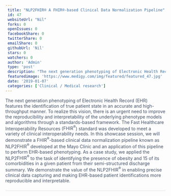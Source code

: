```yaml
--- 
 title: "NLP2FHIR® A FHIR®-based Clinical Data Normalization Pipeline" 
 id: 47  
 websiteUrl: "Nil" 
 forks: 0 
 openIssues: 0  
 facebookShare: 0  
 twitterShare: 0  
 emailShare: 0  
 githubUrl: 'Nil'
 stars: 0 
 watchers: 0 
 author: 'Admin' 
 type: 'post' 
 description: "The next generation phenotyping of Electronic Health Record (EHR) features the identification of true patient state in an accurate and high-throughput"
 featuredimage: 'https://www.medigy.com/img/featured/featured_47.jpg' 
 date: '2019-01-07'
 categories: ['Clinical / Medical research']
---
```

<div data-reactid="39" style="color: rgb(67, 80, 101); font-family: "Open Sans", sans-serif; font-size: 16px;"><div data-reactid="40">The next generation phenotyping of Electronic Health Record (EHR) features the identification of true patient state in an accurate and high-throughput manner. To realize this vision, there is an urgent need to improve the reproducibility and interpretability of the underlying phenotype models and algorithms through a standards-based framework. The Fast Healthcare Interoperability Resources (<span title="FHIR® is the registered trademark of HL7 and is used with the permission of HL7">FHIR<sup>®</sup></span>) standard was developed to meet a variety of clinical interoperability needs. In this showcase session, we will demonstrate a <span title="FHIR® is the registered trademark of HL7 and is used with the permission of HL7">FHIR<sup>®</sup></span>-based clinical data normalization pipeline known as NLP2<span title="FHIR® is the registered trademark of HL7 and is used with the permission of HL7">FHIR<sup>®</sup></span> developed at the Mayo Clinic and an application of this pipeline to perform EHR-based phenotyping. As a case study, we applied the NLP2<span title="FHIR® is the registered trademark of HL7 and is used with the permission of HL7">FHIR<sup>®</sup></span> to the task of identifying the presence of obesity and 15 of its comorbidities in a given patient from their semi-structured discharge summary. We demonstrate the value of the NLP2<span title="FHIR® is the registered trademark of HL7 and is used with the permission of HL7">FHIR<sup>®</sup></span> in enabling precise clinical data capturing and making EHR-based patient identifications more reproducible and interpretable.

</div></div><div data-reactid="41" style="color: rgb(67, 80, 101); font-family: "Open Sans", sans-serif; font-size: 16px;"><div class="YMs_y" data-reactid="42" style="border-top: 4px solid rgb(243, 243, 243); padding-top: 1.5em; margin-top: 1.5em;"><div class="_3tpF_" data-reactid="43" style="width: 240px; display: inline-block; vertical-align: top; margin-bottom: 0px; padding: 0px 1em 0px 0px;"></div></div></div>